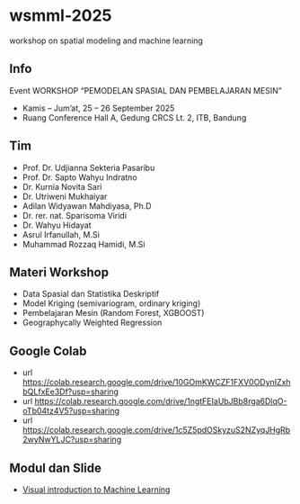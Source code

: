 # wsmml-2025
workshop on spatial modeling and machine learning

## Info
Event WORKSHOP “PEMODELAN SPASIAL DAN PEMBELAJARAN MESIN”
+ Kamis – Jum’at, 25 – 26 September 2025
+ Ruang Conference Hall A, Gedung CRCS Lt. 2, ITB, Bandung

## Tim
+ Prof. Dr. Udjianna Sekteria Pasaribu 
+ Prof. Dr. Sapto Wahyu Indratno
+ Dr. Kurnia Novita Sari 
+ Dr. Utriweni Mukhaiyar
+ Adilan Widyawan Mahdiyasa, Ph.D 
+ Dr. rer. nat. Sparisoma Viridi 
+ Dr. Wahyu Hidayat 
+ Asrul Irfanullah, M.Si
+ Muhammad Rozzaq Hamidi, M.Si

## Materi Workshop
- Data Spasial dan Statistika Deskriptif
- Model Kriging (semivariogram, ordinary kriging)
- Pembelajaran Mesin (Random Forest, XGBOOST) 
- Geographycally Weighted Regression

## Google Colab
+ url https://colab.research.google.com/drive/10GOmKWCZF1FXV0ODynIZxhbQLfxEe3Df?usp=sharing
+ url https://colab.research.google.com/drive/1ngtFEIaUbJBb8rga6DlqO-oTb04tz4V5?usp=sharing
+ url https://colab.research.google.com/drive/1c5Z5pdOSkyzuS2NZyqJHgRb2wyNwYLJC?usp=sharing

## Modul dan Slide
+ [Visual introduction to Machine Learning](https://osf.io/q7nka)
